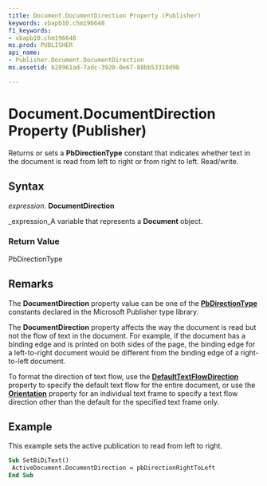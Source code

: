 ```yaml
---
title: Document.DocumentDirection Property (Publisher)
keywords: vbapb10.chm196648
f1_keywords:
- vbapb10.chm196648
ms.prod: PUBLISHER
api_name:
- Publisher.Document.DocumentDirection
ms.assetid: b28961ad-7adc-3920-0e67-88bb53310d9b

---
```



# Document.DocumentDirection Property (Publisher)

Returns or sets a  **PbDirectionType** constant that indicates whether text in the document is read from left to right or from right to left. Read/write.


## Syntax

 _expression_. **DocumentDirection**

 _expression_A variable that represents a  **Document** object.


### Return Value

PbDirectionType


## Remarks

The  **DocumentDirection** property value can be one of the **[PbDirectionType](pbdirectiontype-enumeration-publisher.md)** constants declared in the Microsoft Publisher type library.

The  **DocumentDirection** property affects the way the document is read but not the flow of text in the document. For example, if the document has a binding edge and is printed on both sides of the page, the binding edge for a left-to-right document would be different from the binding edge of a right-to-left document.

To format the direction of text flow, use the  **[DefaultTextFlowDirection](options.defaulttextflowdirection-property-publisher.md)** property to specify the default text flow for the entire document, or use the  **[Orientation](textframe.orientation-property-publisher.md)** property for an individual text frame to specify a text flow direction other than the default for the specified text frame only.


## Example

This example sets the active publication to read from left to right.


```vb
Sub SetBiDiText() 
 ActiveDocument.DocumentDirection = pbDirectionRightToLeft 
End Sub
```


